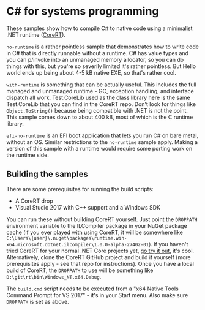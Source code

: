 # C# for systems programming

These samples show how to compile C# to native code using a minimalist .NET runtime ([CoreRT](https://github.com/dotnet/corert)).

`no-runtime` is a rather pointless sample that demonstrates how to write code in C# that is directly runnable without a runtime. C# has value types and you can p/invoke into an unmanaged memory allocator, so you can do things with this, but you're so severily limited it's rather pointless. But Hello world ends up being about 4-5 kB native EXE, so that's rather cool.

`with-runtime` is something that can be actually useful. This includes the full managed and unmanaged runtime - GC, exception handling, and interface dispatch all work. Test.CoreLib used as the class library here is the same Test.CoreLib that you can find in the CoreRT repo. Don't look for things like `Object.ToString()` because being compatible with .NET is not the point. This sample comes down to about 400 kB, most of which is the C runtime library.

`efi-no-runtime` is an EFI boot application that lets you run C# on bare metal, without an OS. Similar restrictions to the `no-runtime` sample apply. Making a version of this sample with a runtime would require some porting work on the runtime side.

## Building the samples

There are some prerequisites for running the build scripts:
* A CoreRT drop
* Visual Studio 2017 with C++ support and a Windows SDK

You can run these without building CoreRT yourself. Just point the `DROPPATH` environment variable to the ILCompiler package in your NuGet package cache (if you ever played with using CoreRT, it will be somewhere like `C:\Users\{user}\.nuget\packages\runtime.win-x64.microsoft.dotnet.ilcompiler\1.0.0-alpha-27402-01`). If you haven't tried CoreRT for your normal .NET Core projects yet, [go try it out](https://github.com/dotnet/corert#try-our-samples), it's cool. Alternatively, clone the CoreRT GitHub project and build it yourself (more prerequisites apply - see that repo for instructions). Once you have a local build of CoreRT, the `DROPPATH` to use will be something like `D:\git\rt\bin\Windows_NT.x64.Debug`.

The `build.cmd` script needs to be executed from a "x64 Native Tools Command Prompt for VS 2017" - it's in your Start menu. Also make sure `DROPPATH` is set as above.


